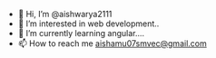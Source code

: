 - 👋 Hi, I’m @aishwarya2111
- 👀 I’m interested in web development..
- 🌱 I’m currently learning angular....
- 📫 How to reach me aishamu07smvec@gmail.com

<!---
aishwarya2111/aishwarya2111 is a ✨ special ✨ repository because its `README.md` (this file) appears on your GitHub profile.
You can click the Preview link to take a look at your changes.
--->
